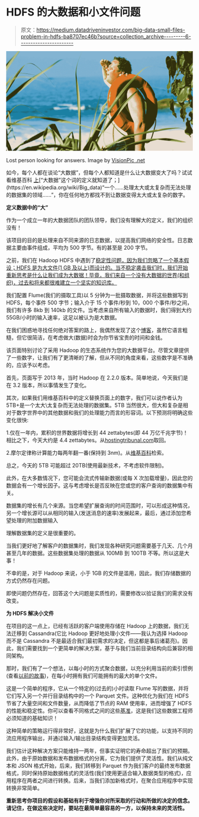 # HDFS 的大数据和小文件问题

> 原文：<https://medium.datadriveninvestor.com/big-data-small-files-problem-in-hdfs-ba8707ec46b?source=collection_archive---------6----------------------->

![](img/b104ff0d9e614ca271c83eafa2c017d0.png)

Lost person looking for answers. Image by [VisionPic .net](https://www.pexels.com/@freestockpro)

如今，每个人都在谈论“大数据”，但每个人都知道是什么让大数据变大了吗？试试看维基百科 [上](https://en.wikipedia.org/wiki/Big_data};)[“大数据”这个词的定义就知道了；](https://en.wikipedia.org/wiki/Big_data)“一个……处理太大或太复杂而无法处理的数据集的领域……”，你在任何地方都找不到让数据变得太大或太复杂的数字。

**定义数据中的“大”**

作为一个成立一年的大数据团队的团队领导，我们没有理解大的定义，我们的组织没有！

该项目的目的是处理来自不同来源的日志数据，以提高我们网络的安全性。日志数据主要由事件组成，平均为 500 字节。有的甚至是 200 字节。

之前，我们在 Hadoop HDFS 中遇到了[稳定性问题，因为我们忽略了一个基本假设；HDFS 是为大文件(1 GB 及以上)而设计的。当不稳定袭击我们时，我们开始重新思考是什么让我们成为大数据！毕竟，我们来自一个没有大数据的世界(和组织)，过去和将来都很难建立一个坚实的知识库。](https://medium.com/datadriveninvestor/solving-stability-problems-in-hadoop-cluster-big-data-with-small-data-ce2989d91425)

我们配置 Flume(我们的摄取工具)以 5 分钟为一批摄取数据，并将这些数据写到 HDFS，每个事件 500 字节；输入介于 15 个事件/秒到 10，000 个事件/秒之间，我们有许多 8kb 到 140kb 的文件。当考虑来自所有输入的数据时，我们得到大约 55GB/小时的输入速率，这足以被认为是大数据。

在我们困惑地寻找任何绝对答案的路上，我偶然发现了这个[博客](https://www.chrisstucchio.com/blog/2013/hadoop_hatred.html)，虽然它语言粗糙，但它很简洁，在考虑做大(数据)时会为你节省宝贵的时间和金钱。

该页面特别讨论了采用 Hadoop 的生态系统作为您的大数据平台。尽管文章提供了一些数字，让我们有了更清晰的了解，但从不同的角度来看，这些数字是不准确的，应该予以考虑。

首先，页面写于 2013 年，当时 Hadoop 在 2.2.0 版本。简单地说，今天我们是在 3.2 版本，所以事情发生了变化。

其次，如果我们用维基百科中的定义替换页面上的数字，我们可以说作者认为 5TB+是一个太大\太复杂而无法处理的数据集。5TB 当然很大，但大和复杂是相对于数字世界中的其他数据和我们的处理能力而言的形容词。以下预测将明确这些变化很快:

1.仅在一年内，累积的世界数据将增长到 44 zettabytes(即 44 万亿千兆字节)！相比之下，今天大约是 4.4 zettabytes。从[hostingtribunal.com](https://hostingtribunal.com/blog/big-data-stats/)取回。

2.摩尔定律称计算能力每两年翻一番(保持到 3nm)。从[维基百科](https://en.wikipedia.org/wiki/Moore's_law)检索。

总之，今天的 5TB 可能超过 20TB(使用最新技术，不考虑软件限制)。

此外，在大多数情况下，您可能会流式传输新数据(或每 X 次加载增量)，因此您的数据会有一个增长因子。这与考虑增长是否反映在您或您的客户查询的数据集中有关。

数据集的增长有几个来源。当您希望扩展查询的时间范围时，可以形成这种情况，另一个增长源可以从相同的输入(发送消息的速率)发展起来，最后，通过添加您希望处理的附加数据输入

理解数据集的定义是很重要的。

当我们更好地了解客户的数据集时，我们发现各种研究问题需要基于几天、几个月甚至几年的数据。这些数据集处理的数据从 100MB 到 100TB 不等。所以这是大事！

不幸的是，对于 Hadoop 来说，小于 1GB 的文件是滥用，因此，我们存储数据的方式仍然存在问题。

即使问题仍然存在，回答这个大问题是实质性的，需要修改以验证我们的需求没有改变。

**为 HDFS 解决小文件**

在项目的这一点上，已经有活跃的客户端使用存储在 Hadoop 上的数据，我们无法迁移到 Cassandra(它比 Hadoop 更好地处理小文件——我认为选择 Hadoop 而不是 Cassandra 不是最适合我们最初需求的决定，但这都是事后诸葛亮)。因此，我们需要找到一个更简单的解决方案，基于与我们当前目录结构向后兼容的相同架构。

那时，我们有了一个想法，以每小时的方式聚合数据，以充分利用当前的索引惯例(查看[以前的故事](https://medium.com/datadriveninvestor/solving-stability-problems-in-hadoop-cluster-big-data-with-small-data-ce2989d91425))，在每小时拥有我们可能拥有的最大的单个文件。

这是一个简单的程序，它从一个特定的(过去的)小时读取 Flume 写的数据，并将它们写入另一个并行目录结构中的一个 Parquet 文件。这种优化为我们在 HDFS 节省了大量空间和文件数量，从而降低了节点的 RAM 使用率，进而增强了 HDFS 的性能和稳定性。你可以查看不同格式之间的这些[基准](https://conferences.oreilly.com/strata/strata-ny-2016/public/schedule/detail/51952)，这是我们这些数据工程师必须知道的基础知识！

这种简单的策略运行得非常好，这就是为什么我们扩展了它的功能，以支持不同的流应用程序输出，并通过输入/输出目录结构变得更加灵活。

我们估计这种解决方案只能维持一两年，但事实证明它的寿命超出了我们的预期。此外，由于原始数据和发布数据格式的分离，它为我们提供了灵活性。我们从纯文本和 JSON 格式开始，后来，我们转移到 Parquet 作为我们客户的最终发布数据格式，同时保持原始数据格式的灵活性(我们使用更适合输入数据类型的格式)，应用程序在两者之间进行转换。后来，当我们添加新格式时，在聚合应用程序中实现转换非常简单。

**重新思考你项目的假设和基础有利于增强你对所采取的行动和所做的决定的信念。请记住，在做这些决定时，要站在最简单最容易的一方，以保持未来的灵活性。**